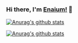 ### Hi there, I'm [Enaium!](http://enaium.cn) 👋
[![Anurag's github stats](https://github-readme-stats.vercel.app/api?username=enaium)](https://github.com/anuraghazra/github-readme-stats)


[![Anurag's github stats](https://github-readme-stats.vercel.app/api/top-langs/?username=enaium)](https://github.com/anuraghazra/github-readme-stats)
